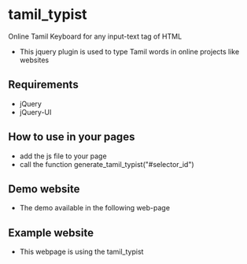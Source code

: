 # tamil_typist
Online Tamil Keyboard for any input-text tag of HTML

- This jquery plugin is used to type Tamil words in online projects like websites

## Requirements

- jQuery
- jQuery-UI

## How to use in your pages

- add the js file to your page
- call the function generate_tamil_typist("#selector_id")

## Demo website

- The demo available in the following web-page

## Example website

- This webpage is using the tamil_typist
